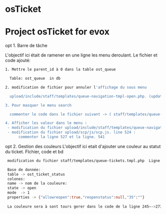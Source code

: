 # osTicket
# Project osTicket for evox

opt 1. Barre de tâche

  L'objectif ici était de ramener en une ligne les menu deroulant.
  Le fichier et code ajouté:
  ```bash
  1. Mettre le parent_id à 0 dans la table ost_queue

    Table: ost_queue  in db

  2. modification de fichier pour annuler l'affichage du sous menu

    upload/include/staff/templates/queue-navigation-tmpl-open.php. (update code)

  3. Pour masquer le menu search

    commenter le code dans le fichier suivant -> ( staff/templates/queue-savedsearches-nav.tmpl.php )

  4. Afficher les valeur dans le menu :
   - modification du fichier upload/include/staff/templates/queue-navigation-tmpl-open.php.
   - modification du fichier upload/scp/js/scp.js. line 524 :
        commenter la ligne 527 et la ligne. 541
```

opt 2. Gestion des couleurs
   L'objectif ici etait d'ajouter une couleur au statut du ticket.
   FIchier, code et bd
   
   ```bash
    modification du fichier staff/templates/queue-tickets.tmpl.php  Ligne 245—->273

    Base de donnée:
    table -> ost_ticket_status
    colones:
    name -> nom de la couleure:
    state -> open
    mode  -> 1
    properties -> {"allowreopen":true,"reopenstatus":null,"35":""}
    
    La couleure sera à sont tours gerer dans le code de la ligne 245—->273 dans le fichier staff/templates/queue-tickets.tmpl.php ```
    


